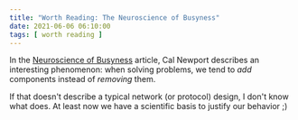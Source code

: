 ```yaml
---
title: "Worth Reading: The Neuroscience of Busyness"
date: 2021-06-06 06:10:00
tags: [ worth reading ]
---
```

In the [Neuroscience of Busyness](https://www.calnewport.com/blog/2021/05/06/the-neuroscience-of-busyness/) article, Cal Newport describes an interesting phenomenon: when solving problems, we tend to *add* components instead of *removing*  them. 

If that doesn't describe a typical network (or protocol) design, I don't know what does. At least now we have a scientific basis to justify our behavior ;)

